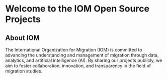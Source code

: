 # Welcome to the IOM Open Source Projects

## About IOM

The International Organization for Migration (IOM) is committed to advancing the understanding and management of migration through data, analytics, and artificial intelligence (AI). By sharing our projects publicly, we aim to foster collaboration, innovation, and transparency in the field of migration studies.
